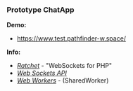 ### Prototype ChatApp 

**Demo:**
- https://www.test.pathfinder-w.space/

**Info:**
- [*Ratchet*](http://socketo.me/) - "WebSockets for PHP"
- [*Web Sockets API*](https://www.w3.org/TR/2009/WD-websockets-20091222/)
- [*Web Workers*](https://www.w3.org/TR/workers/) - (SharedWorker)
